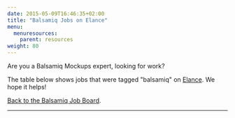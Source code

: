 ```yaml
---
date: 2015-05-09T16:46:35+02:00
title: "Balsamiq Jobs on Elance"
menu:
  menuresources:
    parent: resources
weight: 80
---
```


Are you a Balsamiq Mockups expert, looking for work?

The table below shows jobs that were tagged "balsamiq" on [Elance](http://www.elance.com). We hope it helps!

[Back to the Balsamiq Job Board](/resources/jobs).

* * *

<script type="text/javascript" src="https://syndication.elance.com/syndication/inject.js/372" async="true"></script>
